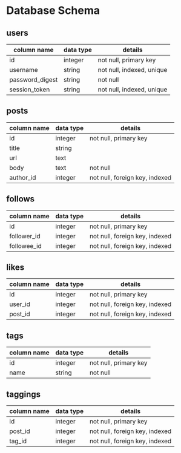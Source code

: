 # Database Schema

## users
column name     | data type | details
----------------|-----------|--------
id              | integer   | not null, primary key
username        | string    | not null, indexed, unique
password_digest | string    | not null
session_token   | string    | not null, indexed, unique

## posts
column name | data type | details
------------|-----------|--------
id          | integer   | not null, primary key
title       | string    |
url         | text      |
body        | text      | not null
author_id   | integer   | not null, foreign key, indexed

## follows
column name | data type | details
------------|-----------|--------
id          | integer   | not null, primary key
follower_id | integer   | not null, foreign key, indexed
followee_id | integer   | not null, foreign key, indexed

## likes
column name | data type | details
------------|-----------|--------
id          | integer   | not null, primary key
user_id     | integer   | not null, foreign key, indexed
post_id     | integer   | not null, foreign key, indexed

## tags
column name | data type | details
------------|-----------|--------
id          | integer   | not null, primary key
name        | string    | not null

## taggings
column name | data type | details
------------|-----------|--------
id          | integer   | not null, primary key
post_id     | integer   | not null, foreign key, indexed
tag_id      | integer   | not null, foreign key, indexed
